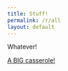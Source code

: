 ```yaml
---
title: Stuff!
permalink: /r/all
layout: default
---
```


Whatever!

[A BIG casserole!](/r/a-big-casserole)
